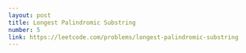 ```yaml
---
layout: post
title: Longest Palindromic Substring
number: 5
link: https://leetcode.com/problems/longest-palindromic-substring
---
```

